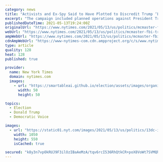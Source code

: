 ```yaml
---
category: news
title: "Activists and Ex-Spy Said to Have Plotted to Discredit Trump ‘Enemies’ in Government"
excerpt: "The campaign included planned operations against President Trump’s national security at the time, H.R. McMaster, and F.B.I. employees, according to documents and interviews."
publishedDateTime: 2021-05-13T19:24:00Z
originalUrl: "https://www.nytimes.com/2021/05/13/us/politics/mcmaster-fbi-trump-project-veritas.html"
webUrl: "https://www.nytimes.com/2021/05/13/us/politics/mcmaster-fbi-trump-project-veritas.html"
ampWebUrl: "https://www.nytimes.com/2021/05/13/us/politics/mcmaster-fbi-trump-project-veritas.amp.html"
cdnAmpWebUrl: "https://www-nytimes-com.cdn.ampproject.org/c/s/www.nytimes.com/2021/05/13/us/politics/mcmaster-fbi-trump-project-veritas.amp.html"
type: article
quality: 128
heat: 128
published: true

provider:
  name: New York Times
  domain: nytimes.com
  images:
    - url: "https://smartableai.github.io/election/assets/images/organizations/nytimes.com-50x50.jpg"
      width: 50
      height: 50

topics:
  - Election
  - Donald Trump
  - Democratic Voice

images:
  - url: "https://static01.nyt.com/images/2021/05/13/us/politics/13dc-investigate1/13dc-investigate1-facebookJumbo.jpg"
    width: 1050
    height: 550
    isCached: true

secured: "k8y3n7vpOkRUJ9F3ilOzIBaAeMzA/tqv6rcI536RhQtkCR+poX8VoWt7SVMQhSqxkWcQ1hhInLvF8gE4S87Prco6QhTPltRocDlTADViNWTADzsKDdBWcelRN2GTHYYtylRd/AUb49q9RbTjLuPQCB0VtVWimnrXumTVwrPvP4mfsvopnr3FwLH8f9TCnE9EPoGhfIokSyfo6FQp5Q0EPW+hsT9TDH19Vz6+2ANybUd4ihNvfAfLKuWEnA2f1iFVMld4xXaOwdSbDevoBmhjmNVXx+aNq9zmMdP2/r3WyngkgsyL0HlYrvGFS34F82+1Ohfg1DtIqWqOBapZAh2nMqmjrTmUQGpnTOO/b02aXtY=;nAgjskW4eZKscoT6psLm5Q=="
---
```


